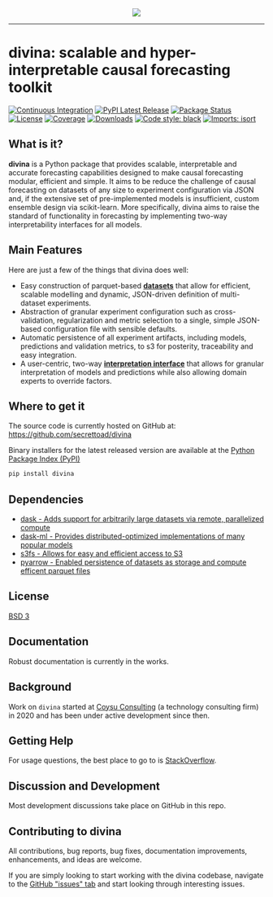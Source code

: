 <div align="center">
  <img src="https://storage.googleapis.com/coysuweb-static/assets/images/logo/divina_logo.png"><br>
</div>

-----------------

# divina: scalable and hyper-interpretable causal forecasting toolkit
[![Continuous Integration](https://github.com/secrettoad/divina/actions/workflows/prod.yaml/badge.svg)](https://github.com/secrettoad/divina/actions/workflows/prod.yaml)
[![PyPI Latest Release](https://img.shields.io/pypi/v/divina.svg)](https://pypi.org/project/divina/)
[![Package Status](https://img.shields.io/pypi/status/divina.svg)](https://pypi.org/project/divina/)
[![License](https://img.shields.io/pypi/l/divina.svg)](https://github.com/secrettoad/divina/blob/master/LICENSE)
[![Coverage](https://codecov.io/github/secrettoad/divina/coverage.svg?branch=main)](https://codecov.io/gh/secrettoad/divina)
[![Downloads](https://img.shields.io/pypi/dm/divina.svg)](https://pypi.org/project/divina)
[![Code style: black](https://img.shields.io/badge/code%20style-black-000000.svg)](https://github.com/psf/black)
[![Imports: isort](https://img.shields.io/badge/%20imports-isort-%231674b1?style=flat&labelColor=ef8336)](https://pycqa.github.io/isort/)

## What is it?

**divina** is a Python package that provides scalable, interpretable and accurate forecasting capabilities designed to make causal forecasting modular, efficient and simple.
It aims to be reduce the challenge of causal forecasting on datasets of any size to experiment configuration via JSON and, if the extensive set of pre-implemented models is insufficient, custom ensemble design via scikit-learn.
More specifically, divina aims to raise the standard of functionality in forecasting by implementing two-way interpretability interfaces for all models.


## Main Features
Here are just a few of the things that divina does well:

  - Easy construction of parquet-based [**datasets**][datasets] that allow for efficient, scalable modelling and dynamic, JSON-driven definition of multi-dataset experiments.
  - Abstraction of granular experiment configuration such as cross-validation, regularization and metric selection to a single, simple JSON-based configuration file with sensible defaults.  
  - Automatic persistence of all experiment artifacts, including models, predictions and validation metrics, to s3 for posterity, traceability and easy integration.
  - A user-centric, two-way [**interpretation interface**][interpretation] that allows for granular interpretation of models and predictions while also allowing domain experts to override factors.


   [datasets]: https://github.com/secrettoad/divina
   [interpretation]: https://github.com/secrettoad/divina
   

## Where to get it
The source code is currently hosted on GitHub at:
https://github.com/secrettoad/divina

Binary installers for the latest released version are available at the [Python
Package Index (PyPI)](https://pypi.org/project/divina)

```sh
pip install divina
```

## Dependencies
- [dask - Adds support for arbitrarily large datasets via remote, parallelized compute](https://www.dask.org)
- [dask-ml - Provides distributed-optimized implementations of many popular models](https://ml.dask.org)
- [s3fs - Allows for easy and efficient access to S3](https://github.com/dask/s3fs)
- [pyarrow - Enabled persistence of datasets as storage and compute efficent parquet files](https://arrow.apache.org/docs/python/)



## License
[BSD 3](LICENSE)

## Documentation
Robust documentation is currently in the works.

## Background
Work on ``divina`` started at [Coysu Consulting](https://www.coysu.com/) (a technology consulting firm) in 2020 and
has been under active development since then.

## Getting Help
For usage questions, the best place to go to is [StackOverflow](https://stackoverflow.com/questions/tagged/divina).

## Discussion and Development
Most development discussions take place on GitHub in this repo.

## Contributing to divina 

All contributions, bug reports, bug fixes, documentation improvements, enhancements, and ideas are welcome.

If you are simply looking to start working with the divina codebase, navigate to the [GitHub "issues" tab](https://github.com/secrettoad/divina/issues) and start looking through interesting issues.

